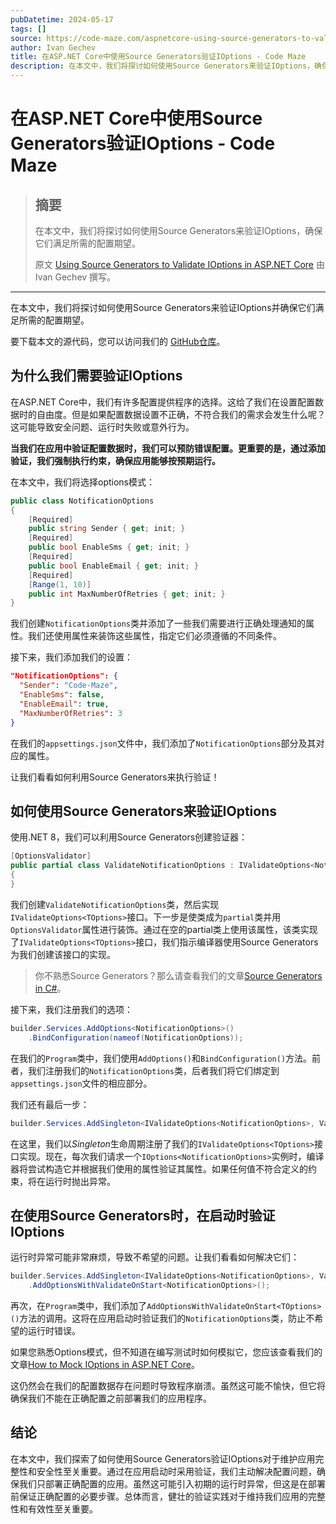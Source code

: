 ```yaml
---
pubDatetime: 2024-05-17
tags: []
source: https://code-maze.com/aspnetcore-using-source-generators-to-validate-ioptions/
author: Ivan Gechev
title: 在ASP.NET Core中使用Source Generators验证IOptions - Code Maze
description: 在本文中，我们将探讨如何使用Source Generators来验证IOptions，确保它们满足所需的配置期望。
---
```


# 在ASP.NET Core中使用Source Generators验证IOptions - Code Maze

> ## 摘要
>
> 在本文中，我们将探讨如何使用Source Generators来验证IOptions，确保它们满足所需的配置期望。
>
> 原文 [Using Source Generators to Validate IOptions in ASP.NET Core](https://code-maze.com/aspnetcore-using-source-generators-to-validate-ioptions/) 由 Ivan Gechev 撰写。

---

在本文中，我们将探讨如何使用Source Generators来验证IOptions并确保它们满足所需的配置期望。

要下载本文的源代码，您可以访问我们的 [GitHub仓库](https://github.com/CodeMazeBlog/CodeMazeGuides/tree/main/aspnetcore-webapi/ValidationForConfigurationData)。

## 为什么我们需要验证IOptions

在ASP.NET Core中，我们有许多配置提供程序的选择。这给了我们在设置配置数据时的自由度。但是如果配置数据设置不正确，不符合我们的需求会发生什么呢？这可能导致安全问题、运行时失败或意外行为。

**当我们在应用中验证配置数据时，我们可以预防错误配置。更重要的是，通过添加验证，我们强制执行约束，确保应用能够按预期运行。**

在本文中，我们将选择options模式：

```csharp
public class NotificationOptions
{
    [Required]
    public string Sender { get; init; }
    [Required]
    public bool EnableSms { get; init; }
    [Required]
    public bool EnableEmail { get; init; }
    [Required]
    [Range(1, 10)]
    public int MaxNumberOfRetries { get; init; }
}
```

我们创建`NotificationOptions`类并添加了一些我们需要进行正确处理通知的属性。我们还使用属性来装饰这些属性，指定它们必须遵循的不同条件。

接下来，我们添加我们的设置：

```json
"NotificationOptions": {
  "Sender": "Code-Maze",
  "EnableSms": false,
  "EnableEmail": true,
  "MaxNumberOfRetries": 3
}
```

在我们的`appsettings.json`文件中，我们添加了`NotificationOptions`部分及其对应的属性。

让我们看看如何利用Source Generators来执行验证！

## 如何使用Source Generators来验证IOptions

使用.NET 8，我们可以利用Source Generators创建验证器：

```csharp
[OptionsValidator]
public partial class ValidateNotificationOptions : IValidateOptions<NotificationOptions>
{
}
```

我们创建`ValidateNotificationOptions`类，然后实现`IValidateOptions<TOptions>`接口。下一步是使类成为`partial`类并用`OptionsValidator`属性进行装饰。通过在空的partial类上使用该属性，该类实现了`IValidateOptions<TOptions>`接口，我们指示编译器使用Source Generators为我们创建该接口的实现。

> 你不熟悉Source Generators？那么请查看我们的文章[Source Generators in C#](https://code-maze.com/csharp-source-generators/)。

接下来，我们注册我们的选项：

```csharp
builder.Services.AddOptions<NotificationOptions>()
    .BindConfiguration(nameof(NotificationOptions));
```

在我们的`Program`类中，我们使用`AddOptions()`和`BindConfiguration()`方法。前者，我们注册我们的`NotificationOptions`类，后者我们将它们绑定到`appsettings.json`文件的相应部分。

我们还有最后一步：

```csharp
builder.Services.AddSingleton<IValidateOptions<NotificationOptions>, ValidateNotificationOptions>()
```

在这里，我们以*Singleton*生命周期注册了我们的`IValidateOptions<TOptions>`接口实现。现在，每次我们请求一个`IOptions<NotificationOptions>`实例时，编译器将尝试构造它并根据我们使用的属性验证其属性。如果任何值不符合定义的约束，将在运行时抛出异常。

## 在使用Source Generators时，在启动时验证IOptions

运行时异常可能非常麻烦，导致不希望的问题。让我们看看如何解决它们：

```csharp
builder.Services.AddSingleton<IValidateOptions<NotificationOptions>, ValidateNotificationOptions>()
    .AddOptionsWithValidateOnStart<NotificationOptions>();
```

再次，在`Program`类中，我们添加了`AddOptionsWithValidateOnStart<TOptions>()`方法的调用。这将在应用启动时验证我们的`NotificationOptions`类，防止不希望的运行时错误。

如果您熟悉Options模式，但不知道在编写测试时如何模拟它，您应该查看我们的文章[How to Mock IOptions in ASP.NET Core](https://code-maze.com/csharp-mock-ioptions/)。

这仍然会在我们的配置数据存在问题时导致程序崩溃。虽然这可能不愉快，但它将确保我们不能在正确配置之前部署我们的应用程序。

## 结论

在本文中，我们探索了如何使用Source Generators验证IOptions对于维护应用完整性和安全性至关重要。通过在应用启动时采用验证，我们主动解决配置问题，确保我们只部署正确配置的应用。虽然这可能引入初期的运行时异常，但这是在部署前保证正确配置的必要步骤。总体而言，健壮的验证实践对于维持我们应用的完整性和有效性至关重要。
